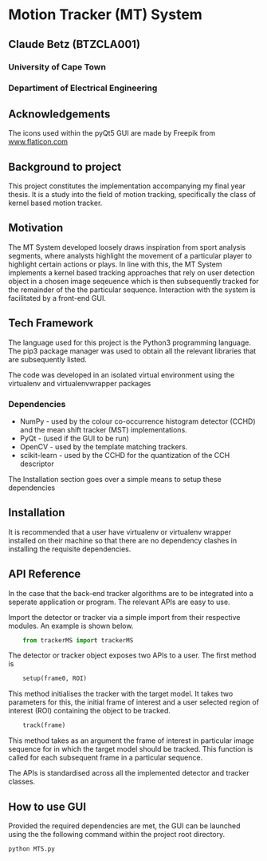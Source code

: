 # Motion Tracker (MT) System 
## Claude Betz (BTZCLA001)
### University of Cape Town
### Departiment of Electrical Engineering

## Acknowledgements
The icons used within the pyQt5 GUI are made by Freepik from www.flaticon.com

## Background to project
This project constitutes the implementation accompanying my final year thesis. 
It is a study into the field of motion tracking, specifically the class of
kernel based motion tracker.

## Motivation
The MT System developed loosely draws inspiration from sport analysis segments, where
analysts highlight the movement of a particular player to highlight certain
actions or plays. 
In line with this, the MT System implements a kernel based tracking approaches
that rely on user detection object in a chosen image seqeuence which is then subsequently
tracked for the remainder of the the particular sequence.
Interaction with the system is facilitated by a front-end GUI.

## Tech Framework
The language used for this project is the Python3 programming language. The
pip3 package manager was used to obtain all the relevant libraries that are
subsequently listed.

The code was developed in an isolated virtual environment using the virtualenv
and virtualenvwrapper packages

### Dependencies
- NumPy - used by the colour co-occurrence histogram detector (CCHD) and the mean shift tracker (MST) implementations.
- PyQt - (used if the GUI to be run)
- OpenCV - used by the template matching trackers.
- scikit-learn - used by the CCHD for the quantization of the CCH descriptor

The Installation section goes over a simple means to setup these dependencies

## Installation
It is recommended that a user have virtualenv or virtualenv wrapper installed on
their machine so that there are no dependency clashes in installing the
requisite dependencies.

## API Reference
In the case that the back-end tracker algorithms are to be integrated into a
seperate application or program. The relevant APIs are easy to use.

Import the detector or tracker via a simple import from their respective
modules.
An example is shown below.
```python
    from trackerMS import trackerMS 
```

The detector or tracker object exposes two APIs to a user. The first method is 
```python
    setup(frame0, ROI)
```
This method initialises the tracker with the target model. It takes two parameters for this, the initial frame of interest and a user selected region of
interest (ROI) containing the object to be tracked. 

```python
    track(frame)
```
This method takes as an argument the frame of interest in particular image
sequence for in which the target model should be tracked. This function is
called for each subsequent frame in a particular sequence.

The APIs is standardised across all the implemented detector and tracker
classes. 

## How to use GUI
Provided the required dependencies are met, the GUI can be launched using the
the following command within the project root directory.

```bash
python MTS.py
```


